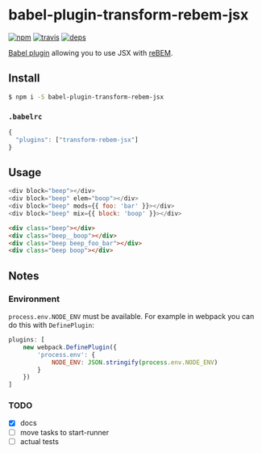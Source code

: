 # babel-plugin-transform-rebem-jsx

[![npm](https://img.shields.io/npm/v/babel-plugin-transform-rebem-jsx.svg?style=flat-square)](https://www.npmjs.com/package/babel-plugin-transform-rebem-jsx)
[![travis](http://img.shields.io/travis/rebem/rebem-jsx.svg?style=flat-square)](https://travis-ci.org/rebem/rebem-jsx)
[![deps](http://img.shields.io/david/rebem/rebem-jsx.svg?style=flat-square)](https://david-dm.org/rebem/rebem-jsx)

[Babel plugin](https://babeljs.io/docs/plugins/) allowing you to use JSX with [reBEM](https://github.com/rebem/rebem).

## Install

```sh
$ npm i -S babel-plugin-transform-rebem-jsx
```

### `.babelrc`

```js
{
  "plugins": ["transform-rebem-jsx"]
}
```

## Usage

```js
<div block="beep"></div>
<div block="beep" elem="boop"></div>
<div block="beep" mods={{ foo: 'bar' }}></div>
<div block="beep" mix={{ block: 'boop' }}></div>
```

```html
<div class="beep"></div>
<div class="beep__boop"></div>
<div class="beep beep_foo_bar"></div>
<div class="beep boop"></div>
```

## Notes

### Environment

`process.env.NODE_ENV` must be available. For example in webpack you can do this with `DefinePlugin`:

```js
plugins: [
    new webpack.DefinePlugin({
        'process.env': {
            NODE_ENV: JSON.stringify(process.env.NODE_ENV)
        }
    })
]
```

### TODO
- [x] docs
- [ ] move tasks to start-runner
- [ ] actual tests
